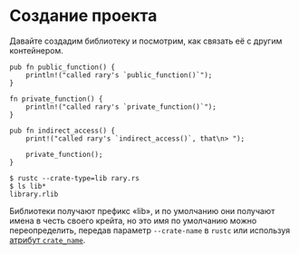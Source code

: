 # Создание проекта

Давайте создадим библиотеку и посмотрим, как связать её с другим контейнером.

```rust,ignore
pub fn public_function() {
    println!("called rary's `public_function()`");
}

fn private_function() {
    println!("called rary's `private_function()`");
}

pub fn indirect_access() {
    print!("called rary's `indirect_access()`, that\n> ");

    private_function();
}
```

```shell
$ rustc --crate-type=lib rary.rs
$ ls lib*
library.rlib
```

Библиотеки получают префикс «lib», и по умолчанию они получают имена в честь своего крейта, но это имя по умолчанию можно переопределить, передав параметр `--crate-name` в `rustc` или используя [атрибут `crate_name`].


[атрибут `crate_name`]: ../attribute/crate.md